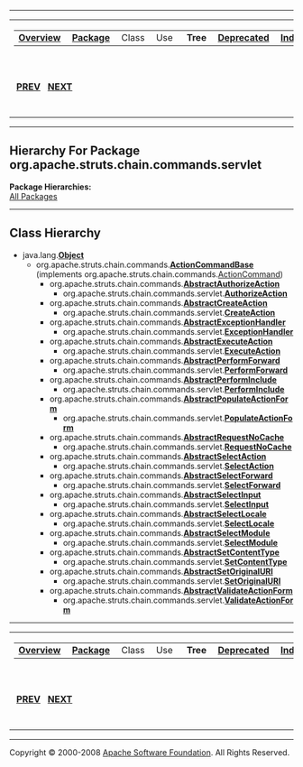 ------------------------------------------------------------------------

<span id="navbar_top"></span> [](#skip-navbar_top "Skip navigation links")

<table>
<colgroup>
<col width="50%" />
<col width="50%" />
</colgroup>
<tbody>
<tr class="odd">
<td align="left"><span id="navbar_top_firstrow"></span>
<table>
<tbody>
<tr class="odd">
<td align="left"><a href="../../../../../../overview-summary.html.md"><strong>Overview</strong></a> </td>
<td align="left"><a href="package-summary.html.md"><strong>Package</strong></a> </td>
<td align="left">Class </td>
<td align="left">Use </td>
<td align="left"> <strong>Tree</strong> </td>
<td align="left"><a href="../../../../../../deprecated-list.html.md"><strong>Deprecated</strong></a> </td>
<td align="left"><a href="../../../../../../index-all.html.md"><strong>Index</strong></a> </td>
<td align="left"><a href="../../../../../../help-doc.html.md"><strong>Help</strong></a> </td>
</tr>
</tbody>
</table></td>
<td align="left"></td>
</tr>
<tr class="even">
<td align="left"> <a href="../../../../../../org/apache/struts/chain/commands/generic/package-tree.html.md"><strong>PREV</strong></a>   <a href="../../../../../../org/apache/struts/chain/commands/util/package-tree.html"><strong>NEXT</strong></a></td>
<td align="left"><a href="../../../../../../index.html.md?org/apache/struts/chain/commands/servlet/package-tree.html"><strong>FRAMES</strong></a>    <a href="package-tree.html"><strong>NO FRAMES</strong></a>    
<a href="../../../../../../allclasses-noframe.html.md"><strong>All Classes</strong></a></td>
</tr>
</tbody>
</table>

<span id="skip-navbar_top"></span>

------------------------------------------------------------------------

Hierarchy For Package org.apache.struts.chain.commands.servlet
--------------------------------------------------------------

**Package Hierarchies:**  
[All Packages](../../../../../../overview-tree.html.md)

------------------------------------------------------------------------

Class Hierarchy
---------------

-   java.lang.[**Object**](http://java.sun.com/j2se/1.4.2/docs/api/java/lang/Object.html.md?is-external=true "class or interface in java.lang")
    -   org.apache.struts.chain.commands.[**ActionCommandBase**](../../../../../../org/apache/struts/chain/commands/ActionCommandBase.html.md "class in org.apache.struts.chain.commands") (implements org.apache.struts.chain.commands.[ActionCommand](../../../../../../org/apache/struts/chain/commands/ActionCommand.html "interface in org.apache.struts.chain.commands"))
        -   org.apache.struts.chain.commands.[**AbstractAuthorizeAction**](../../../../../../org/apache/struts/chain/commands/AbstractAuthorizeAction.html.md "class in org.apache.struts.chain.commands")
            -   org.apache.struts.chain.commands.servlet.[**AuthorizeAction**](../../../../../../org/apache/struts/chain/commands/servlet/AuthorizeAction.html.md "class in org.apache.struts.chain.commands.servlet")
        -   org.apache.struts.chain.commands.[**AbstractCreateAction**](../../../../../../org/apache/struts/chain/commands/AbstractCreateAction.html.md "class in org.apache.struts.chain.commands")
            -   org.apache.struts.chain.commands.servlet.[**CreateAction**](../../../../../../org/apache/struts/chain/commands/servlet/CreateAction.html.md "class in org.apache.struts.chain.commands.servlet")
        -   org.apache.struts.chain.commands.[**AbstractExceptionHandler**](../../../../../../org/apache/struts/chain/commands/AbstractExceptionHandler.html.md "class in org.apache.struts.chain.commands")
            -   org.apache.struts.chain.commands.servlet.[**ExceptionHandler**](../../../../../../org/apache/struts/chain/commands/servlet/ExceptionHandler.html.md "class in org.apache.struts.chain.commands.servlet")
        -   org.apache.struts.chain.commands.[**AbstractExecuteAction**](../../../../../../org/apache/struts/chain/commands/AbstractExecuteAction.html.md "class in org.apache.struts.chain.commands")
            -   org.apache.struts.chain.commands.servlet.[**ExecuteAction**](../../../../../../org/apache/struts/chain/commands/servlet/ExecuteAction.html.md "class in org.apache.struts.chain.commands.servlet")
        -   org.apache.struts.chain.commands.[**AbstractPerformForward**](../../../../../../org/apache/struts/chain/commands/AbstractPerformForward.html.md "class in org.apache.struts.chain.commands")
            -   org.apache.struts.chain.commands.servlet.[**PerformForward**](../../../../../../org/apache/struts/chain/commands/servlet/PerformForward.html.md "class in org.apache.struts.chain.commands.servlet")
        -   org.apache.struts.chain.commands.[**AbstractPerformInclude**](../../../../../../org/apache/struts/chain/commands/AbstractPerformInclude.html.md "class in org.apache.struts.chain.commands")
            -   org.apache.struts.chain.commands.servlet.[**PerformInclude**](../../../../../../org/apache/struts/chain/commands/servlet/PerformInclude.html.md "class in org.apache.struts.chain.commands.servlet")
        -   org.apache.struts.chain.commands.[**AbstractPopulateActionForm**](../../../../../../org/apache/struts/chain/commands/AbstractPopulateActionForm.html.md "class in org.apache.struts.chain.commands")
            -   org.apache.struts.chain.commands.servlet.[**PopulateActionForm**](../../../../../../org/apache/struts/chain/commands/servlet/PopulateActionForm.html.md "class in org.apache.struts.chain.commands.servlet")
        -   org.apache.struts.chain.commands.[**AbstractRequestNoCache**](../../../../../../org/apache/struts/chain/commands/AbstractRequestNoCache.html.md "class in org.apache.struts.chain.commands")
            -   org.apache.struts.chain.commands.servlet.[**RequestNoCache**](../../../../../../org/apache/struts/chain/commands/servlet/RequestNoCache.html.md "class in org.apache.struts.chain.commands.servlet")
        -   org.apache.struts.chain.commands.[**AbstractSelectAction**](../../../../../../org/apache/struts/chain/commands/AbstractSelectAction.html.md "class in org.apache.struts.chain.commands")
            -   org.apache.struts.chain.commands.servlet.[**SelectAction**](../../../../../../org/apache/struts/chain/commands/servlet/SelectAction.html.md "class in org.apache.struts.chain.commands.servlet")
        -   org.apache.struts.chain.commands.[**AbstractSelectForward**](../../../../../../org/apache/struts/chain/commands/AbstractSelectForward.html.md "class in org.apache.struts.chain.commands")
            -   org.apache.struts.chain.commands.servlet.[**SelectForward**](../../../../../../org/apache/struts/chain/commands/servlet/SelectForward.html.md "class in org.apache.struts.chain.commands.servlet")
        -   org.apache.struts.chain.commands.[**AbstractSelectInput**](../../../../../../org/apache/struts/chain/commands/AbstractSelectInput.html.md "class in org.apache.struts.chain.commands")
            -   org.apache.struts.chain.commands.servlet.[**SelectInput**](../../../../../../org/apache/struts/chain/commands/servlet/SelectInput.html.md "class in org.apache.struts.chain.commands.servlet")
        -   org.apache.struts.chain.commands.[**AbstractSelectLocale**](../../../../../../org/apache/struts/chain/commands/AbstractSelectLocale.html.md "class in org.apache.struts.chain.commands")
            -   org.apache.struts.chain.commands.servlet.[**SelectLocale**](../../../../../../org/apache/struts/chain/commands/servlet/SelectLocale.html.md "class in org.apache.struts.chain.commands.servlet")
        -   org.apache.struts.chain.commands.[**AbstractSelectModule**](../../../../../../org/apache/struts/chain/commands/AbstractSelectModule.html.md "class in org.apache.struts.chain.commands")
            -   org.apache.struts.chain.commands.servlet.[**SelectModule**](../../../../../../org/apache/struts/chain/commands/servlet/SelectModule.html.md "class in org.apache.struts.chain.commands.servlet")
        -   org.apache.struts.chain.commands.[**AbstractSetContentType**](../../../../../../org/apache/struts/chain/commands/AbstractSetContentType.html.md "class in org.apache.struts.chain.commands")
            -   org.apache.struts.chain.commands.servlet.[**SetContentType**](../../../../../../org/apache/struts/chain/commands/servlet/SetContentType.html.md "class in org.apache.struts.chain.commands.servlet")
        -   org.apache.struts.chain.commands.[**AbstractSetOriginalURI**](../../../../../../org/apache/struts/chain/commands/AbstractSetOriginalURI.html.md "class in org.apache.struts.chain.commands")
            -   org.apache.struts.chain.commands.servlet.[**SetOriginalURI**](../../../../../../org/apache/struts/chain/commands/servlet/SetOriginalURI.html.md "class in org.apache.struts.chain.commands.servlet")
        -   org.apache.struts.chain.commands.[**AbstractValidateActionForm**](../../../../../../org/apache/struts/chain/commands/AbstractValidateActionForm.html.md "class in org.apache.struts.chain.commands")
            -   org.apache.struts.chain.commands.servlet.[**ValidateActionForm**](../../../../../../org/apache/struts/chain/commands/servlet/ValidateActionForm.html.md "class in org.apache.struts.chain.commands.servlet")

------------------------------------------------------------------------

<span id="navbar_bottom"></span> [](#skip-navbar_bottom "Skip navigation links")

<table>
<colgroup>
<col width="50%" />
<col width="50%" />
</colgroup>
<tbody>
<tr class="odd">
<td align="left"><span id="navbar_bottom_firstrow"></span>
<table>
<tbody>
<tr class="odd">
<td align="left"><a href="../../../../../../overview-summary.html.md"><strong>Overview</strong></a> </td>
<td align="left"><a href="package-summary.html.md"><strong>Package</strong></a> </td>
<td align="left">Class </td>
<td align="left">Use </td>
<td align="left"> <strong>Tree</strong> </td>
<td align="left"><a href="../../../../../../deprecated-list.html.md"><strong>Deprecated</strong></a> </td>
<td align="left"><a href="../../../../../../index-all.html.md"><strong>Index</strong></a> </td>
<td align="left"><a href="../../../../../../help-doc.html.md"><strong>Help</strong></a> </td>
</tr>
</tbody>
</table></td>
<td align="left"></td>
</tr>
<tr class="even">
<td align="left"> <a href="../../../../../../org/apache/struts/chain/commands/generic/package-tree.html.md"><strong>PREV</strong></a>   <a href="../../../../../../org/apache/struts/chain/commands/util/package-tree.html"><strong>NEXT</strong></a></td>
<td align="left"><a href="../../../../../../index.html.md?org/apache/struts/chain/commands/servlet/package-tree.html"><strong>FRAMES</strong></a>    <a href="package-tree.html"><strong>NO FRAMES</strong></a>    
<a href="../../../../../../allclasses-noframe.html.md"><strong>All Classes</strong></a></td>
</tr>
</tbody>
</table>

<span id="skip-navbar_bottom"></span>

------------------------------------------------------------------------

Copyright © 2000-2008 [Apache Software Foundation](http://www.apache.org/). All Rights Reserved.
